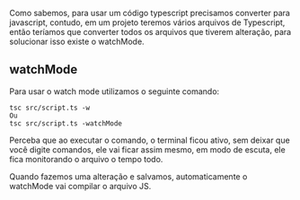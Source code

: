 Como sabemos, para usar um código typescript precisamos converter para javascript, contudo, em um projeto teremos vários arquivos de Typescript, então teríamos que converter todos os arquivos que tiverem alteração, para solucionar isso existe o watchMode.

## watchMode

Para usar o watch mode utilizamos o seguinte comando:

```
tsc src/script.ts -w
Ou
tsc src/script.ts -watchMode
```

Perceba que ao executar o comando, o terminal ficou ativo, sem deixar que você digite comandos, ele vai ficar assim mesmo, em modo de escuta, ele fica monitorando o arquivo o tempo todo.

Quando fazemos uma alteração e salvamos, automaticamente o watchMode vai compilar o arquivo JS.
